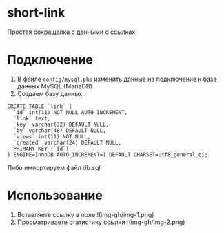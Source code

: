 # short-link
Простая сокращалка с данными о ссылках

# Подключение

1. В файле `config/mysql.php` изменить данные на подключение к базе данных MySQL (MariaDB)
2. Создаем базу данных.

```mysql
CREATE TABLE `link` (
  `id` int(11) NOT NULL AUTO_INCREMENT,
  `link` text,
  `key` varchar(32) DEFAULT NULL,
  `by` varchar(48) DEFAULT NULL,
  `views` int(11) NOT NULL,
  `created` varchar(24) DEFAULT NULL,
  PRIMARY KEY (`id`)
) ENGINE=InnoDB AUTO_INCREMENT=1 DEFAULT CHARSET=utf8_general_ci;
```

Либо импортируем файл db.sql
# Использование

1. Вставляете ссылку в поле
!(img-gh/img-1.png)
2. Просматриваете статистику ссылки
!(img-gh/img-2.png)


